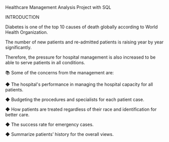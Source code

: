 Healthcare Management Analysis Project with SQL

INTRODUCTION

Diabetes is one of the top 10 causes of death globally according to World Health Organization.

The number of new patients and re-admitted patients is raising year by year significantly. 

Therefore, the pressure for hospital management is also increased to be able to serve patients in all conditions.

📚 Some of the concerns from the management are:

◆ The hospital's performance in managing the hospital capacity for all patients.

◆ Budgeting the procedures and specialists for each patient case.

◆ How patients are treated regardless of their race and identification for better care.

◆ The success rate for emergency cases.

◆ Summarize patients’ history for the overall views.
